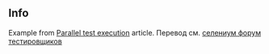 ﻿Info
----

Example from [Parallel test execution](https://opencredo.com/test-automation-concepts-parallel-test-execution/) article.
Перевод см. [селениум форум тестировщиков](http://software-testing.ru/forum/index.php?/topic/32813-zapusk-cucumber-testov-v-paralleli/?hl=cucumber)